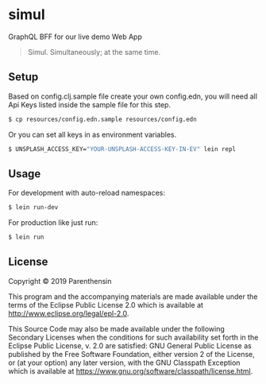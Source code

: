 # simul

GraphQL BFF for our live demo Web App
> Simul. Simultaneously; at the same time.

## Setup

Based on config.clj.sample file create your own config.edn, you will need all Api Keys listed inside the sample file for this step.
```bash
$ cp resources/config.edn.sample resources/config.edn
```

Or you can set all keys in as environment variables.
```bash
$ UNSPLASH_ACCESS_KEY="YOUR-UNSPLASH-ACCESS-KEY-IN-EV" lein repl
```

## Usage
For development with auto-reload namespaces: 
```bash
$ lein run-dev
```

For production like just run:
```bash
$ lein run
```

## License

Copyright © 2019 Parenthensin

This program and the accompanying materials are made available under the
terms of the Eclipse Public License 2.0 which is available at
http://www.eclipse.org/legal/epl-2.0.

This Source Code may also be made available under the following Secondary
Licenses when the conditions for such availability set forth in the Eclipse
Public License, v. 2.0 are satisfied: GNU General Public License as published by
the Free Software Foundation, either version 2 of the License, or (at your
option) any later version, with the GNU Classpath Exception which is available
at https://www.gnu.org/software/classpath/license.html.
